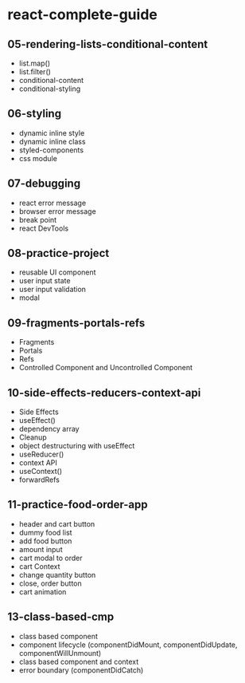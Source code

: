# react-complete-guide
## 05-rendering-lists-conditional-content
* list.map()
* list.filter()
* conditional-content
* conditional-styling

## 06-styling
* dynamic inline style
* dynamic inline class
* styled-components
* css module

## 07-debugging
* react error message
* browser error message
* break point
* react DevTools

## 08-practice-project
* reusable UI component
* user input state
* user input validation
* modal

## 09-fragments-portals-refs
* Fragments
* Portals
* Refs
* Controlled Component and Uncontrolled Component

## 10-side-effects-reducers-context-api
* Side Effects
* useEffect()
* dependency array
* Cleanup
* object destructuring with useEffect
* useReducer()
* context API
* useContext()
* forwardRefs

## 11-practice-food-order-app
 * header and cart button
 * dummy food list
 * add food button
 * amount input
 * cart modal to order
 * cart Context
 * change quantity button
 * close, order button
 * cart animation
 
 ## 13-class-based-cmp
 * class based component
 * component lifecycle (componentDidMount, componentDidUpdate, componentWillUnmount)
 * class based component and context
 * error boundary (componentDidCatch)

